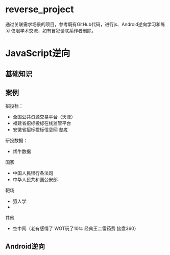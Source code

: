 # reverse_project
通过关联需求场景的项目，参考既有GitHub代码，进行js、Android逆向学习和练习
仅限学术交流，如有冒犯请联系作者删除。

# JavaScript逆向
## 基础知识

## 案例
招投标：
- 全国公共资源交易平台（天津）
- 福建省招标投标在线监管平台
- 安徽省招标投标信息网 [参考](https://github.com/DingZaiHub/PythonSpider/tree/master/01-%E5%AE%89%E5%BE%BD%E6%8B%9B%E6%8A%95%E6%A0%87(sojson))

研投数据：
- 烯牛数据

国家
- 中国人民银行条法司
- 中华人民共和国公安部

靶场
- 猿人学
- 

其他
- 空中网（老有感情了 WOT玩了10年 经典王二雷药费 接盘360）

## Android逆向
